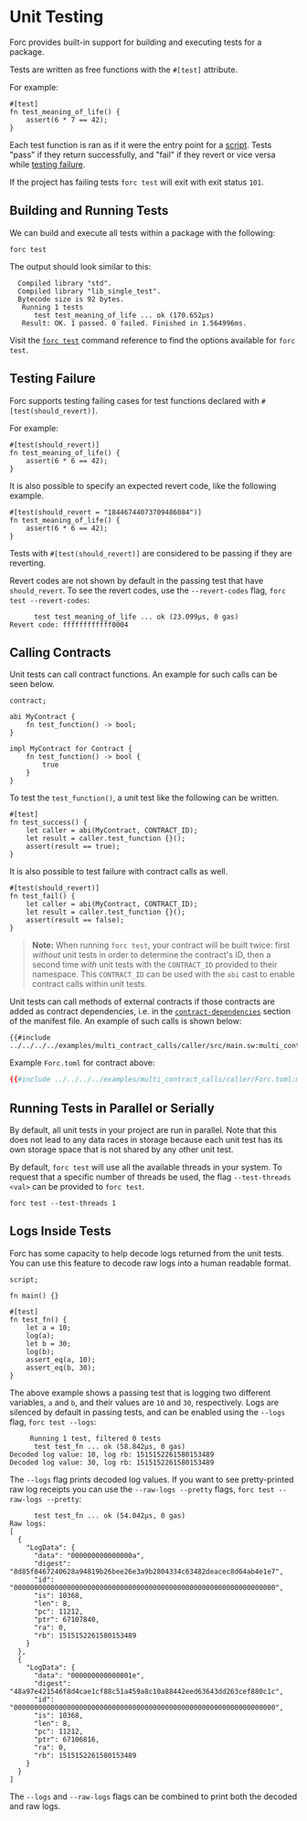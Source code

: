 # Unit Testing

<!-- This section should explain unit testing in Sway -->
<!-- unit_test:example:start -->
Forc provides built-in support for building and executing tests for a package.

Tests are written as free functions with the `#[test]` attribute.
<!-- unit_test:example:end -->

For example:

```sway
#[test]
fn test_meaning_of_life() {
    assert(6 * 7 == 42);
}
```

Each test function is ran as if it were the entry point for a
[script](../sway-program-types/scripts.md). Tests "pass" if they return
successfully, and "fail" if they revert or vice versa while [testing failure](#testing-failure).

If the project has failing tests `forc test` will exit with exit status `101`.

## Building and Running Tests

We can build and execute all tests within a package with the following:

```console
forc test
```

The output should look similar to this:

```console
  Compiled library "std".
  Compiled library "lib_single_test".
  Bytecode size is 92 bytes.
   Running 1 tests
      test test_meaning_of_life ... ok (170.652µs)
   Result: OK. 1 passed. 0 failed. Finished in 1.564996ms.
```

Visit the [`forc test`](../forc/commands/forc_test.md) command reference to find
the options available for `forc test`.

## Testing Failure

<!-- This section should explain support for failing unit tests in Sway -->
<!-- unit_test_fail:example:start -->
Forc supports testing failing cases for test functions declared with `#[test(should_revert)]`.
<!-- unit_test_fail:example:end -->

For example:

```sway
#[test(should_revert)]
fn test_meaning_of_life() {
    assert(6 * 6 == 42);
}
```

It is also possible to specify an expected revert code, like the following example.

```sway
#[test(should_revert = "18446744073709486084")]
fn test_meaning_of_life() {
    assert(6 * 6 == 42);
}
```

Tests with `#[test(should_revert)]` are considered to be passing if they are reverting.

Revert codes are not shown by default in the passing test that have `should_revert`. To see the revert codes, use the `--revert-codes` flag, `forc test --revert-codes`:

```console
      test test_meaning_of_life ... ok (23.099µs, 0 gas)
Revert code: ffffffffffff0004
```

## Calling Contracts

Unit tests can call contract functions. An example for such calls can be seen below.

```sway
contract;

abi MyContract {
    fn test_function() -> bool;
}

impl MyContract for Contract {
    fn test_function() -> bool {
        true
    }
}
```

To test the `test_function()`, a unit test like the following can be written.

```sway
#[test]
fn test_success() {
    let caller = abi(MyContract, CONTRACT_ID);
    let result = caller.test_function {}();
    assert(result == true);
}
```

It is also possible to test failure with contract calls as well.

```sway
#[test(should_revert)]
fn test_fail() {
    let caller = abi(MyContract, CONTRACT_ID);
    let result = caller.test_function {}();
    assert(result == false);
}
```

<!-- This section should explain how the `CONTRACT_ID` variable works in Sway unit tests -->
<!-- contract_id:example:start -->
> **Note:** When running `forc test`, your contract will be built twice: first *without* unit tests in order to determine the contract's ID, then a second time *with* unit tests with the `CONTRACT_ID` provided to their namespace. This `CONTRACT_ID` can be used with the `abi` cast to enable contract calls within unit tests.
<!-- contract_id:example:end -->

Unit tests can call methods of external contracts if those contracts are added as contract dependencies, i.e. in the [`contract-dependencies`](../forc/manifest_reference.md#the-contract-dependencies-section) section of the manifest file. An example of such calls is shown below:

```sway
{{#include ../../../../examples/multi_contract_calls/caller/src/main.sw:multi_contract_calls}}
```

Example `Forc.toml` for contract above:

```toml
{{#include ../../../../examples/multi_contract_calls/caller/Forc.toml:multi_contract_call_toml}}
```

## Running Tests in Parallel or Serially

<!-- This section should explain how unit tests do not share storage -->
<!-- storage:example:start -->
By default, all unit tests in your project are run in parallel. Note that this does not lead to any data races in storage because each unit test has its own storage space that is not shared by any other unit test.
<!-- storage:example:end -->

By default, `forc test` will use all the available threads in your system. To request that a specific number of threads be used, the flag `--test-threads <val>` can be provided to `forc test`.

```console
forc test --test-threads 1
```

## Logs Inside Tests

<!-- This section should explain how log decoding works with Sway unit tests -->
<!-- unit_test_log::example::start -->
Forc has some capacity to help decode logs returned from the unit tests. You can use this feature to decode raw logs into a human readable format.

```sway
script;

fn main() {}

#[test]
fn test_fn() {
    let a = 10;
    log(a);
    let b = 30;
    log(b);
    assert_eq(a, 10);
    assert_eq(b, 30);
}
```

The above example shows a passing test that is logging two different variables, `a` and `b`, and their values are `10` and `30`, respectively. Logs are silenced by default in passing tests, and can be enabled using the `--logs` flag, `forc test --logs`:

```console
     Running 1 test, filtered 0 tests
      test test_fn ... ok (58.842µs, 0 gas)
Decoded log value: 10, log rb: 1515152261580153489
Decoded log value: 30, log rb: 1515152261580153489
```

The `--logs` flag prints decoded log values. If you want to see pretty-printed raw log receipts you can use the `--raw-logs --pretty` flags, `forc test --raw-logs --pretty`:

```console
      test test_fn ... ok (54.042µs, 0 gas)
Raw logs:
[
  {
    "LogData": {
      "data": "000000000000000a",
      "digest": "8d85f8467240628a94819b26bee26e3a9b2804334c63482deacec8d64ab4e1e7",
      "id": "0000000000000000000000000000000000000000000000000000000000000000",
      "is": 10368,
      "len": 8,
      "pc": 11212,
      "ptr": 67107840,
      "ra": 0,
      "rb": 1515152261580153489
    }
  },
  {
    "LogData": {
      "data": "000000000000001e",
      "digest": "48a97e421546f8d4cae1cf88c51a459a8c10a88442eed63643dd263cef880c1c",
      "id": "0000000000000000000000000000000000000000000000000000000000000000",
      "is": 10368,
      "len": 8,
      "pc": 11212,
      "ptr": 67106816,
      "ra": 0,
      "rb": 1515152261580153489
    }
  }
]
```

The `--logs` and `--raw-logs` flags can be combined to print both the decoded and raw logs.
<!-- unit_test_log::example::end -->
